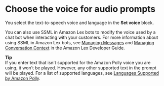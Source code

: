 # Choose the voice for audio prompts<a name="voice-for-audio-prompts"></a>

You select the text\-to\-speech voice and language in the **Set voice** block\. 

You can also use SSML in Amazon Lex bots to modify the voice used by a chat bot when interacting with your customers\. For more information about using SSML in Amazon Lex bots, see [Managing Messages](https://docs.aws.amazon.com/lex/latest/dg/howitworks-manage-prompts.html#msg-prompts-response) and [Managing Conversation Context](https://docs.aws.amazon.com/lex/latest/dg/context-mgmt.html#special-response) in the Amazon Lex Developer Guide\.

**Tip**  
If you enter text that isn't supported for the Amazon Polly voice you are using, it won't be played\. However, any other supported text in the prompt will be played\. For a list of supported languages, see [Languages Supported by Amazon Polly](https://docs.aws.amazon.com/polly/latest/dg/SupportedLanguage.html)\.
